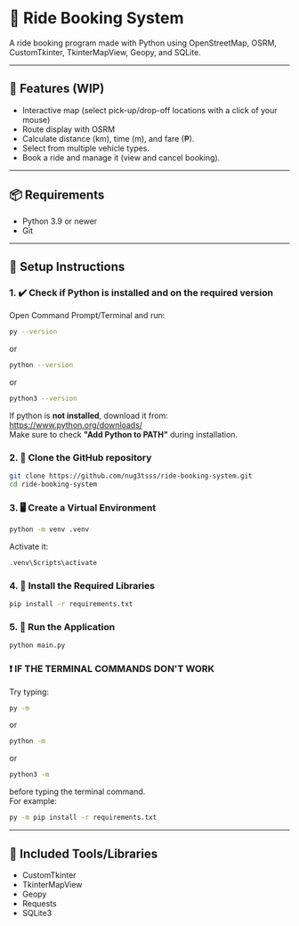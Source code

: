 # 🚖 Ride Booking System

A ride booking program made with Python using OpenStreetMap, OSRM, CustomTkinter, TkinterMapView, Geopy, and SQLite.

---

## 🔭 Features (WIP)

- Interactive map (select pick-up/drop-off locations with a click of your mouse)  
- Route display with OSRM  
- Calculate distance (km), time (m), and fare (₱).  
- Select from multiple vehicle types.  
- Book a ride and manage it (view and cancel booking).  

---

## 📦 Requirements

- Python 3.9 or newer
- Git

---

## 🧰 Setup Instructions

### 1. ✔️ Check if Python is installed and on the required version

Open Command Prompt/Terminal and run:

```bash
py --version
```
or
```bash
python --version
```
or
```bash
python3 --version
```

If python is **not installed**, download it from:  
https://www.python.org/downloads/  
Make sure to check **"Add Python to PATH"** during installation.  

### 2. 📂 Clone the GitHub repository

```bash
git clone https://github.com/nug3tsss/ride-booking-system.git
cd ride-booking-system
```

### 3. 🖥️ Create a Virtual Environment

```bash
python -m venv .venv
```
Activate it:
```bash
.venv\Scripts\activate
```

### 4. 📃 Install the Required Libraries

```bash
pip install -r requirements.txt
```

### 5. 🏃 Run the Application

```bash
python main.py
```

### ❗ IF THE TERMINAL COMMANDS DON'T WORK
Try typing:

```bash
py -m
```
or
```bash
python -m
```
or
```bash
python3 -m
```

before typing the terminal command.  
For example:

```bash
py -m pip install -r requirements.txt
```

---

## 📄 Included Tools/Libraries
- CustomTkinter
- TkinterMapView
- Geopy
- Requests
- SQLite3
